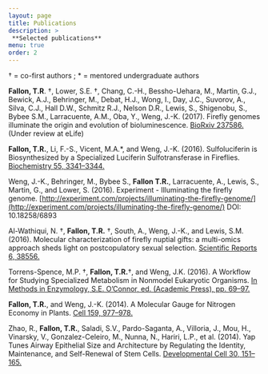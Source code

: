 ```yaml
---
layout: page
title: Publications
description: >
 **Selected publications**
menu: true
order: 2
---
```


† = co-first authors ; * = mentored undergraduate authors

**Fallon, T.R**. †, Lower, S.E. †, Chang, C.-H., Bessho-Uehara, M., Martin, G.J., Bewick, A.J., Behringer, M., Debat, H.J., Wong, I., Day, J.C., Suvorov, A., Silva, C.J., Hall D.W., Schmitz R.J., Nelson D.R., Lewis, S., Shigenobu, S., Bybee S.M., Larracuente, A.M., Oba, Y., Weng, J.-K. (2017). Firefly genomes illuminate the origin and evolution of bioluminescence. [BioRxiv 237586.](https://www.biorxiv.org/content/early/2017/12/21/237586) (Under review at eLife)

**Fallon, T.R.**, Li, F.-S., Vicent, M.A.*, and Weng, J.-K. (2016). Sulfoluciferin is Biosynthesized by a Specialized Luciferin Sulfotransferase in Fireflies. [Biochemistry 55, 3341–3344.](https://pubs.acs.org/doi/abs/10.1021/acs.biochem.6b00402)

Weng, J.-K., Behringer, M., Bybee S., **Fallon T.R.**, Larracuente, A., Lewis, S., Martin, G., and Lower, S. (2016). Experiment - Illuminating the firefly genome. [http://experiment.com/projects/illuminating-the-firefly-genome/](http://experiment.com/projects/illuminating-the-firefly-genome/) DOI: 10.18258/6893

Al-Wathiqui, N. †, **Fallon, T.R.** †, South, A., Weng, J.-K., and Lewis, S.M. (2016). Molecular characterization of firefly nuptial gifts: a multi-omics approach sheds light on postcopulatory sexual selection. [Scientific Reports 6, 38556.](https://www.nature.com/articles/srep38556)

Torrens-Spence, M.P. †, **Fallon, T.R.**†, and Weng, J.K. (2016). A Workflow for Studying Specialized Metabolism in Nonmodel Eukaryotic Organisms. [In Methods in Enzymology, S.E. O’Connor, ed. (Academic Press), pp. 69–97.](https://www.sciencedirect.com/science/article/pii/S0076687916001270?via%3Dihub)

**Fallon, T.R.**, and Weng, J.-K. (2014). A Molecular Gauge for Nitrogen Economy in Plants. [Cell 159, 977–978.](https://www.cell.com/cell/fulltext/S0092-8674(14)01438-X)

Zhao, R., **Fallon, T.R.**, Saladi, S.V., Pardo-Saganta, A., Villoria, J., Mou, H., Vinarsky, V., Gonzalez-Celeiro, M., Nunna, N., Hariri, L.P., et al. (2014). Yap Tunes Airway Epithelial Size and Architecture by Regulating the Identity, Maintenance, and Self-Renewal of Stem Cells. [Developmental Cell 30, 151–165.](https://www.cell.com/developmental-cell/abstract/S1534-5807(14)00375-X)

